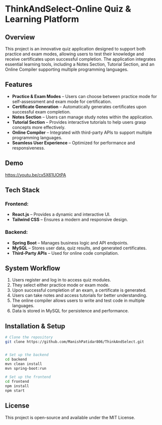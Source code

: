 # ThinkAndSelect-Online Quiz & Learning Platform

## Overview

This project is an innovative quiz application designed to support both practice and exam modes, allowing users to test their knowledge and receive certificates upon successful completion. The application integrates essential learning tools, including a Notes Section, Tutorial Section, and an Online Compiler supporting multiple programming languages.

## Features

- **Practice & Exam Modes** – Users can choose between practice mode for self-assessment and exam mode for certification.
- **Certificate Generation** – Automatically generates certificates upon successful exam completion.
- **Notes Section** – Users can manage study notes within the application.
- **Tutorial Section** – Provides interactive tutorials to help users grasp concepts more effectively.
- **Online Compiler** – Integrated with third-party APIs to support multiple programming languages.
- **Seamless User Experience** – Optimized for performance and responsiveness.

## Demo
https://youtu.be/cx5X61UOtPA

## Tech Stack

### Frontend:
- **React.js** – Provides a dynamic and interactive UI.
- **Tailwind CSS** – Ensures a modern and responsive design.

### Backend:
- **Spring Boot** – Manages business logic and API endpoints.
- **MySQL** – Stores user data, quiz results, and generated certificates.
- **Third-Party APIs** – Used for online code compilation.

## System Workflow

1. Users register and log in to access quiz modules.
2. They select either practice mode or exam mode.
3. Upon successful completion of an exam, a certificate is generated.
4. Users can take notes and access tutorials for better understanding.
5. The online compiler allows users to write and test code in multiple languages.
6. Data is stored in MySQL for persistence and performance.

## Installation & Setup

```bash
# Clone the repository
git clone https://github.com/ManishPatidar806/ThinkAndSelect.git


# Set up the backend
cd backend
mvn clean install
mvn spring-boot:run

# Set up the frontend
cd frontend
npm install
npm start
```


## License

This project is open-source and available under the MIT License.
